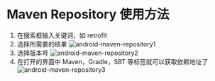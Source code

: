 # Maven Repository 使用方法

1. 在搜索框输入关键词，如 retrofit
2. 选择所需要的结果
  ![android-maven-repository1](https://github.com/oh1h0ney/Git-Book-Library/blob/master/Linux/WebSite/android-maven-repository1.png)
3. 选择版本号
  ![android-maven-repository2](https://github.com/oh1h0ney/Git-Book-Library/blob/master/Linux/WebSite/android-maven-repository2.png)
4. 在打开的界面中 Maven，Gradle，SBT 等标签就可以获取依赖地址了
  ![android-maven-repository3](https://github.com/oh1h0ney/Git-Book-Library/blob/master/Linux/WebSite/android-maven-repository3.png)